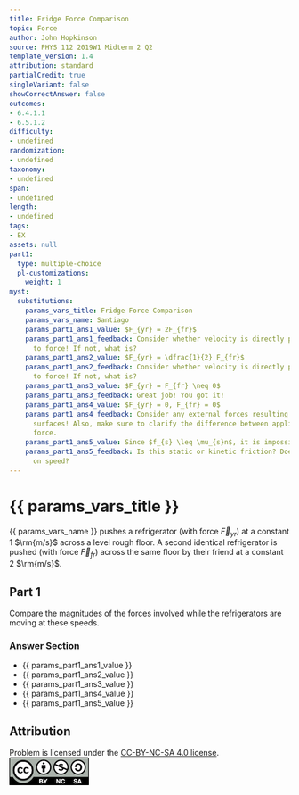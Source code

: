 ```yaml
---
title: Fridge Force Comparison
topic: Force
author: John Hopkinson
source: PHYS 112 2019W1 Midterm 2 Q2
template_version: 1.4
attribution: standard
partialCredit: true
singleVariant: false
showCorrectAnswer: false
outcomes:
- 6.4.1.1
- 6.5.1.2
difficulty:
- undefined
randomization:
- undefined
taxonomy:
- undefined
span:
- undefined
length:
- undefined
tags:
- EX
assets: null
part1:
  type: multiple-choice
  pl-customizations:
    weight: 1
myst:
  substitutions:
    params_vars_title: Fridge Force Comparison
    params_vars_name: Santiago
    params_part1_ans1_value: $F_{yr} = 2F_{fr}$
    params_part1_ans1_feedback: Consider whether velocity is directly proportional
      to force! If not, what is?
    params_part1_ans2_value: $F_{yr} = \dfrac{1}{2} F_{fr}$
    params_part1_ans2_feedback: Consider whether velocity is directly proportional
      to force! If not, what is?
    params_part1_ans3_value: $F_{yr} = F_{fr} \neq 0$
    params_part1_ans3_feedback: Great job! You got it!
    params_part1_ans4_value: $F_{yr} = 0, F_{fr} = 0$
    params_part1_ans4_feedback: Consider any external forces resulting from rough
      surfaces! Also, make sure to clarify the difference between applied and net
      force.
    params_part1_ans5_value: Since $f_{s} \leq \mu_{s}n$, it is impossible to tell
    params_part1_ans5_feedback: Is this static or kinetic friction? Does it depend
      on speed?
---
```

# {{ params_vars_title }}
{{ params_vars_name }} pushes a refrigerator (with force $\vec{F}_{yr}$) at a constant 1 $\rm{m/s}$ across a level rough floor. A second identical refrigerator is pushed (with force $\vec{F}_{fr}$) across the same floor by their friend at a constant 2 $\rm{m/s}$.

## Part 1

Compare the magnitudes of the forces involved while the refrigerators are moving at these speeds.

### Answer Section

- {{ params_part1_ans1_value }}
- {{ params_part1_ans2_value }}
- {{ params_part1_ans3_value }}
- {{ params_part1_ans4_value }}
- {{ params_part1_ans5_value }}

## Attribution

Problem is licensed under the [CC-BY-NC-SA 4.0 license](https://creativecommons.org/licenses/by-nc-sa/4.0/).<br> ![The Creative Commons 4.0 license requiring attribution-BY, non-commercial-NC, and share-alike-SA license.](https://raw.githubusercontent.com/firasm/bits/master/by-nc-sa.png)
